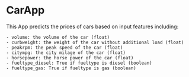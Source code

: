 # CarApp

This App predicts the prices of cars based on input features including:

    - volume: the volume of the car (float)
    - curbweight: the weight of the car without additional load (float)
    - peakrpm: the peak speed of the car (float)
    - citympg: the city milage of the car (float)
    - horsepower: the horse power of the car (float)
    - fueltype_diesel: True if fueltype is diesel (boolean)
    - fueltype_gas: True if fueltype is gas (boolean)